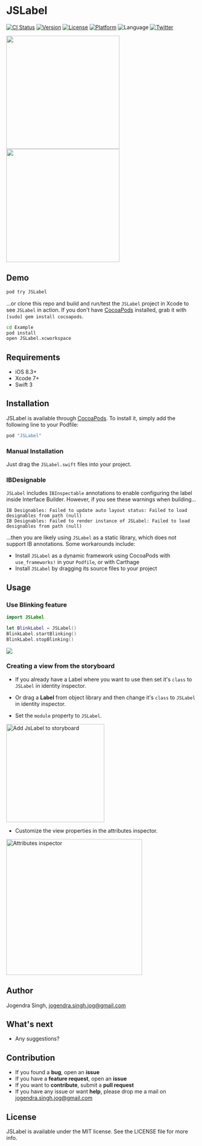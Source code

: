# JSLabel

[![CI Status](http://img.shields.io/travis/imjog/JSLabel.svg?style=flat)](https://travis-ci.org/imjog/JSLabel)
[![Version](https://img.shields.io/cocoapods/v/JSLabel.svg?style=flat)](http://cocoapods.org/pods/JSLabel)
[![License](https://img.shields.io/cocoapods/l/JSLabel.svg?style=flat)](http://cocoapods.org/pods/JSLabel)
[![Platform](https://img.shields.io/cocoapods/p/JSLabel.svg?style=flat)](http://cocoapods.org/pods/JSLabel)
![Language](https://img.shields.io/badge/language-Swift%203-orange.svg)
[![Twitter](https://img.shields.io/badge/twitter-@imjog24-blue.svg?style=flat)](https://twitter.com/imjog24)

<img src="https://github.com/imjog/JSLabel/blob/master/Example/JSLabel/screen.png" width="300"> <img src="https://github.com/imjog/JSLabel/blob/master/Example/JSLabel/blinkscreen.png" width="300">

## Demo

```bash
pod try JSLabel
```

...or clone this repo and build and run/test the `JSLabel` project in Xcode to see `JSLabel` in action. If you don't have [CocoaPods](http://cocoapods.org) installed, grab it with `[sudo] gem install cocoapods`.

```bash
cd Example
pod install
open JSLabel.xcworkspace
```

## Requirements
- iOS 8.3+
- Xcode 7+
- Swift 3

## Installation

JSLabel is available through [CocoaPods](http://cocoapods.org). To install
it, simply add the following line to your Podfile:

```ruby
pod "JSLabel"
```
### Manual Installation

Just drag the `JSLabel.swift` files into your project.

### IBDesignable

`JSLabel` includes `IBInspectable` annotations to enable configuring the label inside Interface Builder. However, if you see these warnings when building...

```
IB Designables: Failed to update auto layout status: Failed to load designables from path (null)
IB Designables: Failed to render instance of JSLabel: Failed to load designables from path (null)
```

...then you are likely using `JSLabel` as a static library, which does not support IB annotations. Some workarounds include:

- Install `JSLabel` as a dynamic framework using CocoaPods with `use_frameworks!` in your `Podfile`, or with Carthage
- Install `JSLabel` by dragging its source files to your project

## Usage
### Use Blinking feature

```Swift
import JSLabel

let BlinkLabel = JSLabel()
BlinkLabel.startBlinking()
BlinkLabel.stopBlinking()

```
![](https://github.com/obuseme/BlinkingLabel/blob/master/blinkinglabel.gif)
### Creating a view from the storyboard

- If you already have a Label where you want to use then set it's `class` to `JSLabel` in identity inspector.

- Or drag a **Label** from object library and then change it's `class` to `JSLabel` in identity inspector.

- Set the `module` property to `JSLabel`.

<img
src='https://github.com/imjog/JSLabel/blob/master/Example/JSLabel/setclass.png' width='260' alt='Add JsLabel to storyboard'>

- Customize the view properties in the attributes inspector.

<img
src='https://github.com/imjog/JSLabel/blob/master/Example/JSLabel/inspactable.png' width='360' alt='Attributes inspector'>

## Author

Jogendra Singh, jogendra.singh.jog@gmail.com

## What's next

- Any suggestions?

## Contribution

- If you found a **bug**, open an **issue**
- If you have a **feature request**, open an **issue**
- If you want to **contribute**, submit a **pull request**
- If you have any issue or want **help**, please drop me a mail on jogendra.singh.jog@gmail.com

## License

JSLabel is available under the MIT license. See the LICENSE file for more info.
